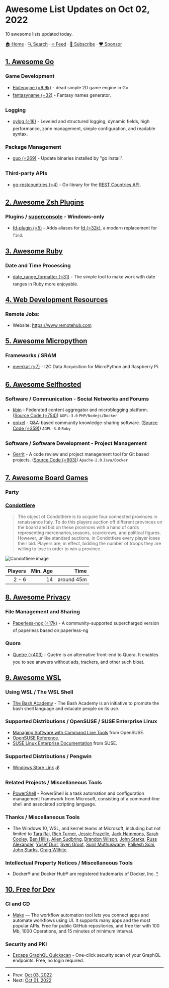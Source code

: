 # Awesome List Updates on Oct 02, 2022

10 awesome lists updated today.

[🏠 Home](/README.md) · [🔍 Search](https://www.trackawesomelist.com/search/) · [🔥 Feed](https://www.trackawesomelist.com/rss.xml) · [📮 Subscribe](https://trackawesomelist.us17.list-manage.com/subscribe?u=d2f0117aa829c83a63ec63c2f&id=36a103854c) · [❤️  Sponsor](https://github.com/sponsors/theowenyoung)



## [1. Awesome Go](/content/avelino/awesome-go/README.md)

### Game Development

*   [Ebitengine (⭐9.9k)](https://github.com/hajimehoshi/ebiten) - dead simple 2D game engine in Go.
*   [fantasyname (⭐32)](https://github.com/s0rg/fantasyname) - Fantasy names generator.

### Logging

*   [xylog (⭐16)](https://github.com/xybor-x/xylog) - Leveled and structured logging, dynamic fields, high performance, zone management, simple configuration, and readable syntax.

### Package Management

*   [gup (⭐269)](https://github.com/nao1215/gup) - Update binaries installed by "go install".

### Third-party APIs

*   [go-restcountries (⭐4)](https://github.com/chriscross0/go-restcountries) - Go library for the [REST Countries API](https://countrylayer.com/).

## [2. Awesome Zsh Plugins](/content/unixorn/awesome-zsh-plugins/README.md)

### Plugins / [superconsole](https://github.com/alexchmykhalo/superconsole) - Windows-only

*   [fd-plugin (⭐5)](https://github.com/MohamedElashri/fd-zsh) - Adds aliases for [fd (⭐32k)](https://github.com/sharkdp/fd), a modern replacement for `find`.

## [3. Awesome Ruby](/content/markets/awesome-ruby/README.md)

### Date and Time Processing

*   [date\_range\_formatter (⭐31)](https://github.com/darkleaf/date_range_formatter) - The simple tool to make work with date ranges in Ruby more enjoyable.

## [4. Web Development Resources](/content/markodenic/web-development-resources/README.md)

### Remote Jobs:

- Website: <https://www.remotehub.com>



## [5. Awesome Micropython](/content/mcauser/awesome-micropython/README.md)

### Frameworks / SRAM

*   [meerkat (⭐7)](https://github.com/crdietrich/meerkat) - I2C Data Acquisition for MicroPython and Raspberry Pi.

## [6. Awesome Selfhosted](/content/awesome-selfhosted/awesome-selfhosted/README.md)

### Software / Communication - Social Networks and Forums

*   [kbin](https://kbin.pub/) - Federated content aggregator and microblogging platform. ([Source Code (⭐754)](https://github.com/ernestwisniewski/kbin)) `AGPL-3.0` `PHP/Nodejs/Docker`
*   [qpixel](https://codidact.com/) - Q\&A-based community knowledge-sharing software. ([Source Code (⭐359)](https://github.com/codidact/qpixel)) `AGPL-3.0` `Ruby`

### Software / Software Development - Project Management

*   [Gerrit](https://www.gerritcodereview.com/) - A code review and project management tool for Git based projects. ([Source Code (⭐903)](https://github.com/GerritCodeReview/gerrit)) `Apache-2.0` `Java/Docker`

## [7. Awesome Board Games](/content/edm00se/awesome-board-games/README.md)

### Party

### [Condottiere](https://boardgamegeek.com/boardgame/112/condottiere)

> The object of Condottiere is to acquire four connected provinces in renaissance Italy. To do this players auction off different provinces on the board and bid on these provinces with a hand of cards representing mercenaries,seasons, scarecrows, and political figures. However, unlike standard auctions, in Condottiere every player loses their bid.
> Players are, in effect, bidding the number of troops they are willing to lose in order to win a province.

![Condottiere image](https://cf.geekdo-images.com/PZ3Y8nJBWeQzLrCbjFcNFA__itemrep/img/I5U2ErlXmrnGVjxkdlTrq7EuC8w=/fit-in/246x300/filters:strip_icc\(\)/pic6974400.jpg)

| Players | Min. Age |       Time |
| ------: | -------: | ---------: |
|   2 - 6 |       14 | around 45m |

## [8. Awesome Privacy](/content/pluja/awesome-privacy/README.md)

### File Management and Sharing

*   [Paperless-ngx (⭐17k)](https://github.com/paperless-ngx/paperless-ngx) - A community-supported supercharged version of paperless based on paperless-ng

### Quora

*   [Quetre (⭐403)](https://github.com/zyachel/quetre) - Quetre is an alternative front-end to Quora. It enables you to see answers without ads, trackers, and other such bloat.

## [9. Awesome WSL](/content/sirredbeard/Awesome-WSL/README.md)

### Using WSL / The WSL Shell

*   [The Bash Academy](https://guide.bash.academy/) - The Bash Academy is an initiative to promote the bash shell language and educate people on its use.

### Supported Distributions / OpenSUSE / SUSE Enterprise Linux

*   [Managing Software with Command Line Tools](https://doc.opensuse.org/documentation/leap/reference/html/book-reference/cha-sw-cl.html) from OpenSUSE.
*   [OpenSUSE Reference](https://doc.opensuse.org/documentation/leap/reference/html/book-reference/index.html).
*   [SUSE Linux Enterprise Documentation](https://documentation.suse.com/sles) from SUSE.

### Supported Distributions / Pengwin

*   [Windows Store Link](https://apps.microsoft.com/store/detail/pengwin/9NV1GV1PXZ6P) 💰

### Related Projects / Miscellaneous Tools

*   [PowerShell](https://learn.microsoft.com/en-us/powershell/) - PowerShell is a task automation and configuration management framework from Microsoft, consisting of a command-line shell and associated scripting language.

### Thanks / Miscellaneous Tools

*   The Windows 10, WSL, and kernel teams at Microsoft, including but not limited to [Tara Raj](https://twitter.com/tara_msft), [Rich Turner](https://twitter.com/richturn_ms), [Jessie Frazelle](https://twitter.com/jessfraz), [Jack Hammons](https://github.com/jackchammons), [Sarah Cooley](https://github.com/scooley), [Ben Hillis](https://github.com/benhillis), [Allen Sudbring](https://github.com/asudbring), [Brandon Wilson](https://social.technet.microsoft.com/profile/BrandonWilson), [John Starks](https://twitter.com/gigastarks), [Russ Alexander](https://www.linkedin.com/in/russalex), [Yosef Durr](https://twitter.com/yosefdurr), [Sven Groot](https://twitter.com/svengroot_ms), [Sunil Muthuswamy](https://twitter.com/SunilMut), [Palkesh Soni](https://twitter.com/sonipalkesh), [John Starks](https://twitter.com/gigastarks), [Craig Wilhite](https://twitter.com/CraigWilhite).

### Intellectual Property Notices / Miscellaneous Tools

*   Docker® and Docker Hub® are registered trademarks of Docker, Inc. [\*](https://www.docker.com/legal/trademark-guidelines/)

## [10. Free for Dev](/content/ripienaar/free-for-dev/README.md)

### CI and CD

*   [Make](https://www.make.com/en) — The workflow automation tool lets you connect apps and automate workflows using UI. It supports many apps and the most popular APIs. Free for public GitHub repositories, and free tier with 100 Mb, 1000 Operations, and 15 minutes of minimum interval.

### Security and PKI

*   [Escape GraphQL Quickscan](https://escape.tech/) - One-click security scan of your GraphQL endpoints. Free, no login required.

---

- Prev: [Oct 03, 2022](/content/2022/10/03/README.md)
- Next: [Oct 01, 2022](/content/2022/10/01/README.md)